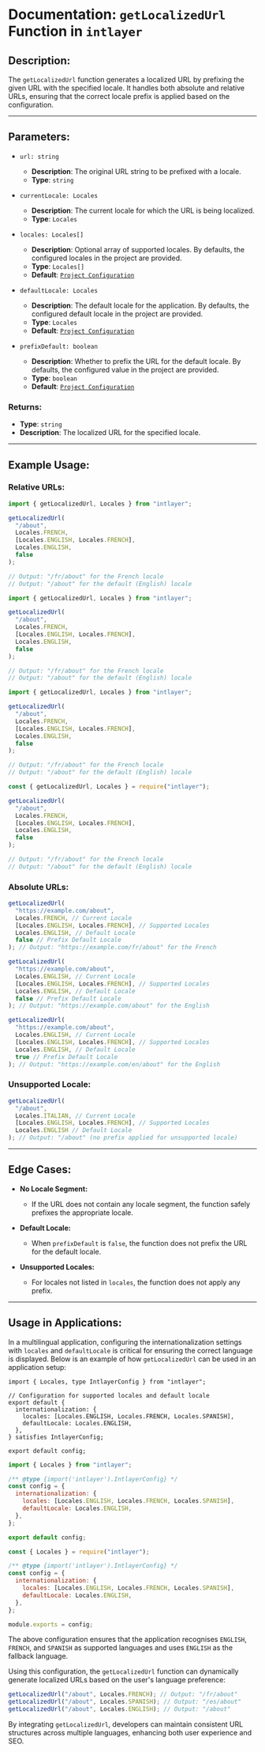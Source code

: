 # Documentation: `getLocalizedUrl` Function in `intlayer`

## Description:

The `getLocalizedUrl` function generates a localized URL by prefixing the given URL with the specified locale. It handles both absolute and relative URLs, ensuring that the correct locale prefix is applied based on the configuration.

---

## Parameters:

- `url: string`

  - **Description**: The original URL string to be prefixed with a locale.
  - **Type**: `string`

- `currentLocale: Locales`

  - **Description**: The current locale for which the URL is being localized.
  - **Type**: `Locales`

- `locales: Locales[]`

  - **Description**: Optional array of supported locales. By defaults, the configured locales in the project are provided.
  - **Type**: `Locales[]`
  - **Default**: [`Project Configuration`](https://github.com/aymericzip/intlayer/blob/main/docs/en-GB/configuration.md#middleware)

- `defaultLocale: Locales`

  - **Description**: The default locale for the application. By defaults, the configured default locale in the project are provided.
  - **Type**: `Locales`
  - **Default**: [`Project Configuration`](https://github.com/aymericzip/intlayer/blob/main/docs/en-GB/configuration.md#middleware)

- `prefixDefault: boolean`
  - **Description**: Whether to prefix the URL for the default locale. By defaults, the configured value in the project are provided.
  - **Type**: `boolean`
  - **Default**: [`Project Configuration`](https://github.com/aymericzip/intlayer/blob/main/docs/en-GB/configuration.md#middleware)

### Returns:

- **Type**: `string`
- **Description**: The localized URL for the specified locale.

---

## Example Usage:

### Relative URLs:

```typescript codeFormat="typescript"
import { getLocalizedUrl, Locales } from "intlayer";

getLocalizedUrl(
  "/about",
  Locales.FRENCH,
  [Locales.ENGLISH, Locales.FRENCH],
  Locales.ENGLISH,
  false
);

// Output: "/fr/about" for the French locale
// Output: "/about" for the default (English) locale
```

```javascript codeFormat="esm"
import { getLocalizedUrl, Locales } from "intlayer";

getLocalizedUrl(
  "/about",
  Locales.FRENCH,
  [Locales.ENGLISH, Locales.FRENCH],
  Locales.ENGLISH,
  false
);

// Output: "/fr/about" for the French locale
// Output: "/about" for the default (English) locale
```

```javascript codeFormat="esm"
import { getLocalizedUrl, Locales } from "intlayer";

getLocalizedUrl(
  "/about",
  Locales.FRENCH,
  [Locales.ENGLISH, Locales.FRENCH],
  Locales.ENGLISH,
  false
);

// Output: "/fr/about" for the French locale
// Output: "/about" for the default (English) locale
```

```javascript codeFormat="commonjs"
const { getLocalizedUrl, Locales } = require("intlayer");

getLocalizedUrl(
  "/about",
  Locales.FRENCH,
  [Locales.ENGLISH, Locales.FRENCH],
  Locales.ENGLISH,
  false
);

// Output: "/fr/about" for the French locale
// Output: "/about" for the default (English) locale
```

### Absolute URLs:

```typescript
getLocalizedUrl(
  "https://example.com/about",
  Locales.FRENCH, // Current Locale
  [Locales.ENGLISH, Locales.FRENCH], // Supported Locales
  Locales.ENGLISH, // Default Locale
  false // Prefix Default Locale
); // Output: "https://example.com/fr/about" for the French

getLocalizedUrl(
  "https://example.com/about",
  Locales.ENGLISH, // Current Locale
  [Locales.ENGLISH, Locales.FRENCH], // Supported Locales
  Locales.ENGLISH, // Default Locale
  false // Prefix Default Locale
); // Output: "https://example.com/about" for the English

getLocalizedUrl(
  "https://example.com/about",
  Locales.ENGLISH, // Current Locale
  [Locales.ENGLISH, Locales.FRENCH], // Supported Locales
  Locales.ENGLISH, // Default Locale
  true // Prefix Default Locale
); // Output: "https://example.com/en/about" for the English
```

### Unsupported Locale:

```typescript
getLocalizedUrl(
  "/about",
  Locales.ITALIAN, // Current Locale
  [Locales.ENGLISH, Locales.FRENCH], // Supported Locales
  Locales.ENGLISH // Default Locale
); // Output: "/about" (no prefix applied for unsupported locale)
```

---

## Edge Cases:

- **No Locale Segment:**

  - If the URL does not contain any locale segment, the function safely prefixes the appropriate locale.

- **Default Locale:**

  - When `prefixDefault` is `false`, the function does not prefix the URL for the default locale.

- **Unsupported Locales:**
  - For locales not listed in `locales`, the function does not apply any prefix.

---

## Usage in Applications:

In a multilingual application, configuring the internationalization settings with `locales` and `defaultLocale` is critical for ensuring the correct language is displayed. Below is an example of how `getLocalizedUrl` can be used in an application setup:

```tsx codeFormat="typescript"
import { Locales, type IntlayerConfig } from "intlayer";

// Configuration for supported locales and default locale
export default {
  internationalization: {
    locales: [Locales.ENGLISH, Locales.FRENCH, Locales.SPANISH],
    defaultLocale: Locales.ENGLISH,
  },
} satisfies IntlayerConfig;

export default config;
```

```javascript codeFormat="esm"
import { Locales } from "intlayer";

/** @type {import('intlayer').IntlayerConfig} */
const config = {
  internationalization: {
    locales: [Locales.ENGLISH, Locales.FRENCH, Locales.SPANISH],
    defaultLocale: Locales.ENGLISH,
  },
};

export default config;
```

```javascript codeFormat="commonjs"
const { Locales } = require("intlayer");

/** @type {import('intlayer').IntlayerConfig} */
const config = {
  internationalization: {
    locales: [Locales.ENGLISH, Locales.FRENCH, Locales.SPANISH],
    defaultLocale: Locales.ENGLISH,
  },
};

module.exports = config;
```

The above configuration ensures that the application recognises `ENGLISH`, `FRENCH`, and `SPANISH` as supported languages and uses `ENGLISH` as the fallback language.

Using this configuration, the `getLocalizedUrl` function can dynamically generate localized URLs based on the user's language preference:

```typescript
getLocalizedUrl("/about", Locales.FRENCH); // Output: "/fr/about"
getLocalizedUrl("/about", Locales.SPANISH); // Output: "/es/about"
getLocalizedUrl("/about", Locales.ENGLISH); // Output: "/about"
```

By integrating `getLocalizedUrl`, developers can maintain consistent URL structures across multiple languages, enhancing both user experience and SEO.
